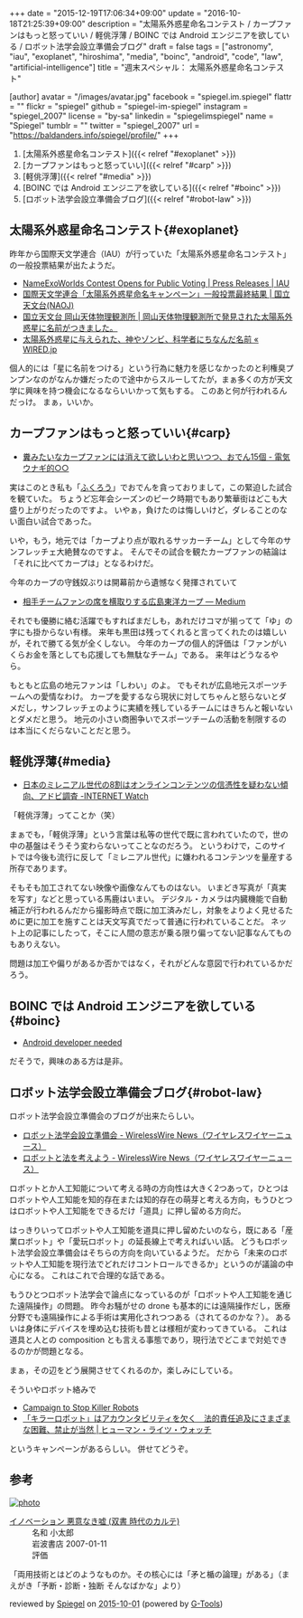 +++
date = "2015-12-19T17:06:34+09:00"
update = "2016-10-18T21:25:39+09:00"
description = "太陽系外惑星命名コンテスト / カープファンはもっと怒っていい / 軽佻浮薄 / BOINC では Android エンジニアを欲している / ロボット法学会設立準備会ブログ"
draft = false
tags = ["astronomy", "iau", "exoplanet", "hiroshima", "media", "boinc", "android", "code", "law", "artificial-intelligence"]
title = "週末スペシャル： 太陽系外惑星命名コンテスト"

[author]
  avatar = "/images/avatar.jpg"
  facebook = "spiegel.im.spiegel"
  flattr = ""
  flickr = "spiegel"
  github = "spiegel-im-spiegel"
  instagram = "spiegel_2007"
  license = "by-sa"
  linkedin = "spiegelimspiegel"
  name = "Spiegel"
  tumblr = ""
  twitter = "spiegel_2007"
  url = "https://baldanders.info/spiegel/profile/"
+++

1. [太陽系外惑星命名コンテスト]({{< relref "#exoplanet" >}})
1. [カープファンはもっと怒っていい]({{< relref "#carp" >}})
1. [軽佻浮薄]({{< relref "#media" >}})
1. [BOINC では Android エンジニアを欲している]({{< relref "#boinc" >}})
1. [ロボット法学会設立準備会ブログ]({{< relref "#robot-law" >}})

## 太陽系外惑星命名コンテスト{#exoplanet}

昨年から国際天文学連合（IAU）が行っていた「太陽系外惑星命名コンテスト」の一般投票結果が出たようだ。

- [NameExoWorlds Contest Opens for Public Voting | Press Releases | IAU](http://www.iau.org/news/pressreleases/detail/iau1511/)
- [国際天文学連合「太陽系外惑星命名キャンペーン」一般投票最終結果 | 国立天文台(NAOJ)](http://www.nao.ac.jp/news/topics/2015/20151215-nameexoworlds.html)
- [国立天文台 岡山天体物理観測所 | 岡山天体物理観測所で発見された太陽系外惑星に名前がつきました。](http://www.oao.nao.ac.jp/2015/12/15/nameexoworlds/)
- [太陽系外惑星に与えられた、神やゾンビ、科学者にちなんだ名前 « WIRED.jp](http://wired.jp/2015/12/18/exoplanet-new-names/)

個人的には「星に名前をつける」という行為に魅力を感じなかったのと利権臭プンプンなのがなんか嫌だったので途中からスルーしてたが，まぁ多くの方が天文学に興味を持つ機会になるならいいかって気もする。
このあと何が行われるんだっけ。
まぁ，いいか。

## カープファンはもっと怒っていい{#carp}

- [糞みたいなカープファンには消えて欲しいわと思いつつ、おでん15個 - 電気ウナギ的○○](http://blog.netandfield.com/shar/2015/12/15-3.html)

実はこのとき私も「[ふくろう](https://baldanders.info/spiegel/log2/000760.shtml)」でおでんを貪っておりまして，この緊迫した試合を観ていた。
ちょうど忘年会シーズンのピーク時期でもあり繁華街はどこも大盛り上がりだったのですよ。
いやぁ，負けたのは悔しいけど，ダレることのない面白い試合であった。

いや，もう，地元では「カープより点が取れるサッカーチーム」として今年のサンフレッチェ大絶賛なのですよ。
そんでその試合を観たカープファンの結論は「それに比べてカープは」となるわけだ。

今年のカープの守銭奴ぶりは開幕前から遺憾なく発揮されていて

- [相手チームファンの席を横取りする広島東洋カープ — Medium](https://medium.com/@spiegel/-12b10e655cd9)

それでも優勝に絡む活躍でもすればまだしも，あれだけコマが揃ってて「ゆ」の字にも掛からない有様。
来年も黒田は残ってくれると言ってくれたのは嬉しいが，それで勝てる気が全くしない。
今年のカープの個人的評価は「ファンがいくらお金を落としても応援しても無駄なチーム」である。
来年はどうなるやら。

もともと広島の地元ファンは「しわい」のよ。
でもそれが広島地元スポーツチームへの愛情なわけ。
カープを愛するなら現状に対してちゃんと怒らないとダメだし，サンフレッチェのように実績を残しているチームにはきちんと報いないとダメだと思う。
地元の小さい商圏争いでスポーツチームの活動を制限するのは本当にくだらないことだと思う。

## 軽佻浮薄{#media}

- [日本のミレニアル世代の8割はオンラインコンテンツの信憑性を疑わない傾向、アドビ調査 -INTERNET Watch](http://internet.watch.impress.co.jp/docs/news/20151218_736120.html)

「軽佻浮薄」ってことか（笑）

まぁでも，「軽佻浮薄」という言葉は私等の世代で既に言われていたので，世の中の基盤はそうそう変わらないってことなのだろう。
というわけで，このサイトでは今後も流行に反して「ミレニアル世代」に嫌われるコンテンツを量産する所存であります。

そもそも加工されてない映像や画像なんてものはない。
いまどき写真が「真実を写す」などと思っている馬鹿はいまい。
デジタル・カメラは内臓機能で自動補正が行われるんだから撮影時点で既に加工済みだし，対象をよりよく見せるために更に加工を施すことは天文写真でだって普通に行われていることだ。
ネット上の記事にしたって，そこに人間の意志が乗る限り偏ってない記事なんてものもありえない。

問題は加工や偏りがあるか否かではなく，それがどんな意図で行われているかだろう。

## BOINC では Android エンジニアを欲している{#boinc}

- [Android developer needed](http://boinc.berkeley.edu/dev/forum_thread.php?id=10677)

だそうで，興味のある方は是非。

## ロボット法学会設立準備会ブログ{#robot-law}

ロボット法学会設立準備会のブログが出来たらしい。

- [ロボット法学会設立準備会 - WirelessWire News（ワイヤレスワイヤーニュース）](https://wirelesswire.jp/author/robot_law/)
- [ロボットと法を考えよう - WirelessWire News（ワイヤレスワイヤーニュース）](https://wirelesswire.jp/2015/12/48688/)

ロボットとか人工知能について考える時の方向性は大きく2つあって，ひとつはロボットや人工知能を知的存在または知的存在の萌芽と考える方向，もうひとつはロボットや人工知能をできるだけ「道具」に押し留める方向だ。

はっきりいってロボットや人工知能を道具に押し留めたいのなら，既にある「産業ロボット」や「愛玩ロボット」の延長線上で考えればいい話。
どうもロボット法学会設立準備会はそちらの方向を向いているようだ。
だから「未来のロボットや人工知能を現行法でどれだけコントロールできるか」というのが議論の中心になる。
これはこれで合理的な話である。

もうひとつロボット法学会で論点になっているのが「ロボットや人工知能を通じた遠隔操作」の問題。
昨今お騒がせの drone も基本的には遠隔操作だし，医療分野でも遠隔操作による手術は実用化されつつある（されてるのかな？）。
あるいは身体にデバイスを埋め込む技術も昔とは様相が変わってきている。
これは道具と人との composition とも言える事態であり，現行法でどこまで対処できるのかが問題となる。

まぁ，その辺をどう展開させてくれるのか，楽しみにしている。

そういやロボット絡みで

- [Campaign to Stop Killer Robots](http://www.stopkillerrobots.org/)
- [「キラーロボット」はアカウンタビリティを欠く　法的責任追及にさまざまな困難、禁止が当然 | ヒューマン・ライツ・ウォッチ](http://www.huffingtonpost.jp/human-rights-watch-japan/killer-robot_b_7038168.html)

というキャンペーンがあるらしい。
併せてどうぞ。

## 参考

<div class="hreview" ><a class="item url" href="https://www.amazon.co.jp/exec/obidos/ASIN/4000280872/baldandersinf-22/"><img src="https://images-fe.ssl-images-amazon.com/images/I/31e2h91IUWL._SL160_.jpg" alt="photo" class="photo"  /></a><dl ><dt class="fn"><a class="item url" href="https://www.amazon.co.jp/exec/obidos/ASIN/4000280872/baldandersinf-22/">イノベーション 悪意なき嘘 (双書 時代のカルテ)</a></dt><dd>名和 小太郎 </dd><dd>岩波書店 2007-01-11</dd><dd>評価<abbr class="rating" title="4"><img src="https://images-fe.ssl-images-amazon.com/images/G/01/detail/stars-4-0.gif" alt="" /></abbr> </dd></dl><p class="similar"></p>
<p class="description">「両用技術とはどのようなものか。その核心には「矛と楯の論理」がある」（まえがき「予断・診断・独断 そんなばかな」より）</p>
<p class="gtools" >reviewed by <a href='#maker' class='reviewer'>Spiegel</a> on <abbr class="dtreviewed" title="2015-10-01">2015-10-01</abbr> (powered by <a href="http://www.goodpic.com/mt/aws/index.html" >G-Tools</a>)</p>
</div>
